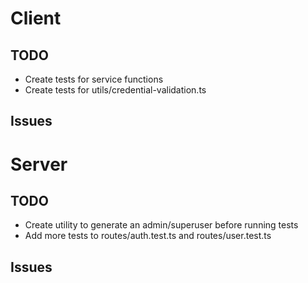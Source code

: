 # Client

## TODO

- Create tests for service functions
- Create tests for utils/credential-validation.ts

## Issues

# Server

## TODO

- Create utility to generate an admin/superuser before running tests
- Add more tests to routes/auth.test.ts and routes/user.test.ts

## Issues
